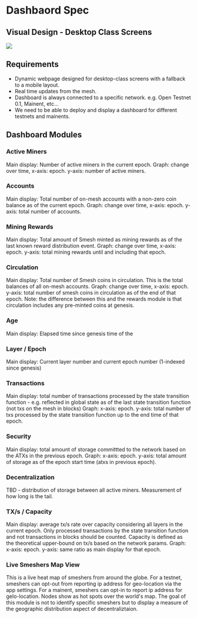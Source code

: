 # Dashbaord Spec

## Visual Design - Desktop Class Screens
![](https://raw.githubusercontent.com/spacemeshos/product/master/resources/dashboard_visual_design.png)

## Requirements
- Dynamic webpage designed for desktop-class screens with a fallback to a mobile layout.
- Real time updates from the mesh.
- Dashboard is always connected to a specific network. e.g. Open Testnet 0.1, Mainent, etc...
- We need to be able to deploy and display a dashboard for different testnets and mainents.

## Dashboard Modules

### Active Miners
Main display: Number of active miners in the current epoch.
Graph: change over time, x-axis: epoch. y-axis: number of active miners.

### Accounts
Main display: Total number of on-mesh accounts with a non-zero coin balance as of the current epoch.
Graph: change over time, x-axis: epoch. y-axis: total number of accounts.

### Mining Rewards
Main display: Total amount of Smesh minted as mining rewards as of the last known reward distribution event.
Graph: change over time, x-axis: epoch. y-axis: total mining rewards until and including that epoch.

### Circulation
Main display: Total number of Smesh coins in circulation. This is the total balances of all on-mesh accounts.
Graph: change over time, x-axis: epoch. y-axis: total number of smesh coins in circulation as of the end of that epoch.
Note: the difference between this and the rewards module is that circulation includes any pre-minted coins at genesis.

### Age
Main display: Elapsed time since genesis time of the

### Layer / Epoch
Main display: Current layer number and current epoch number (1-indexed since genesis)

### Transactions
Main display: total number of transactions processed by the state transition function - e.g. reflected in global state as of the last state transition function (not txs on the mesh in blocks)
Graph: x-axis: epoch. y-axis: total number of txs processed by the state transition function up to the end time of that epoch.

### Security 
Main display: total amount of storage committted to the network based on the ATXs in the previous epoch.
Graph: x-axis: epoch. y-axis: total amount of storage as of the epoch start time (atxs in previous epoch).

### Decentralization 
TBD - distribution of storage between all active miners. Measurement of how long is the tail.

### TX/s / Capacity
Main display: average tx/s rate over capacity considering all layers in the current epoch. Only processed transactions by the state transition function and not transactions in blocks should be counted. Capacity is defined as the theoretical upper-bound on tx/s based on the network params.
Graph: x-axis: epoch. y-axis: same ratio as main display for that epoch.


### Live Smeshers Map View
This is a live heat map of smeshers from around the globe.
For a testnet, smeshers can opt-out from reporting ip address for geo-location via the app settings. For a mainent, smeshers can opt-in to report ip address for gelo-location. Nodes show as hot spots over the world's map. The goal of this module is not to identify specific smeshers but to display a measure of the geographic distribution aspect of decentraliztaion.


